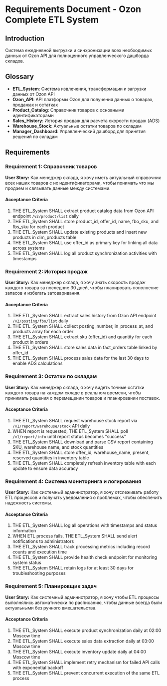 # Requirements Document - Ozon Complete ETL System

## Introduction

Система ежедневной выгрузки и синхронизации всех необходимых данных от Ozon API для полноценного управленческого дашборда складов.

## Glossary

-   **ETL_System**: Система извлечения, трансформации и загрузки данных от Ozon API
-   **Ozon_API**: API платформы Ozon для получения данных о товарах, продажах и остатках
-   **Product_Catalog**: Справочник товаров с основными идентификаторами
-   **Sales_History**: История продаж для расчета скорости продаж (ADS)
-   **Warehouse_Stock**: Актуальные остатки товаров по складам
-   **Manager_Dashboard**: Управленческий дашборд для принятия решений по складам

## Requirements

### Requirement 1: Справочник товаров

**User Story:** Как менеджер склада, я хочу иметь актуальный справочник всех наших товаров с их идентификаторами, чтобы понимать что мы продаем и связывать данные между системами.

#### Acceptance Criteria

1. THE ETL_System SHALL extract product catalog data from Ozon API endpoint `/v2/product/list` daily
2. THE ETL_System SHALL store product_id, offer_id, name, fbo_sku, and fbs_sku for each product
3. THE ETL_System SHALL update existing products and insert new products in dim_products table
4. THE ETL_System SHALL use offer_id as primary key for linking all data across systems
5. THE ETL_System SHALL log all product synchronization activities with timestamps

### Requirement 2: История продаж

**User Story:** Как менеджер склада, я хочу знать скорость продаж каждого товара за последние 30 дней, чтобы планировать пополнение запасов и избегать затоваривания.

#### Acceptance Criteria

1. THE ETL_System SHALL extract sales history from Ozon API endpoint `/v2/posting/fbo/list` daily
2. THE ETL_System SHALL collect posting_number, in_process_at, and products array for each order
3. THE ETL_System SHALL extract sku (offer_id) and quantity for each product in orders
4. THE ETL_System SHALL store sales data in fact_orders table linked by offer_id
5. THE ETL_System SHALL process sales data for the last 30 days to enable ADS calculations

### Requirement 3: Остатки по складам

**User Story:** Как менеджер склада, я хочу видеть точные остатки каждого товара на каждом складе в реальном времени, чтобы принимать решения о перемещении товаров и планировании поставок.

#### Acceptance Criteria

1. THE ETL_System SHALL request warehouse stock report via `/v1/report/warehouse/stock` API daily
2. WHEN report is requested, THE ETL_System SHALL poll `/v1/report/info` until report status becomes "success"
3. THE ETL_System SHALL download and parse CSV report containing SKU, warehouse name, and stock quantities
4. THE ETL_System SHALL store offer_id, warehouse_name, present, reserved quantities in inventory table
5. THE ETL_System SHALL completely refresh inventory table with each update to ensure data accuracy

### Requirement 4: Система мониторинга и логирования

**User Story:** Как системный администратор, я хочу отслеживать работу ETL процессов и получать уведомления о проблемах, чтобы обеспечить надежность системы.

#### Acceptance Criteria

1. THE ETL_System SHALL log all operations with timestamps and status information
2. WHEN ETL process fails, THE ETL_System SHALL send alert notifications to administrators
3. THE ETL_System SHALL track processing metrics including record counts and execution time
4. THE ETL_System SHALL provide health check endpoint for monitoring system status
5. THE ETL_System SHALL retain logs for at least 30 days for troubleshooting purposes

### Requirement 5: Планировщик задач

**User Story:** Как системный администратор, я хочу чтобы ETL процессы выполнялись автоматически по расписанию, чтобы данные всегда были актуальными без ручного вмешательства.

#### Acceptance Criteria

1. THE ETL_System SHALL execute product synchronization daily at 02:00 Moscow time
2. THE ETL_System SHALL execute sales data extraction daily at 03:00 Moscow time
3. THE ETL_System SHALL execute inventory update daily at 04:00 Moscow time
4. THE ETL_System SHALL implement retry mechanism for failed API calls with exponential backoff
5. THE ETL_System SHALL prevent concurrent execution of the same ETL process
